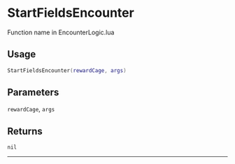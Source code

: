 # StartFieldsEncounter
Function name in EncounterLogic.lua
## Usage
```lua
StartFieldsEncounter(rewardCage, args)
```
## Parameters
`rewardCage`, `args`
## Returns
`nil`

---